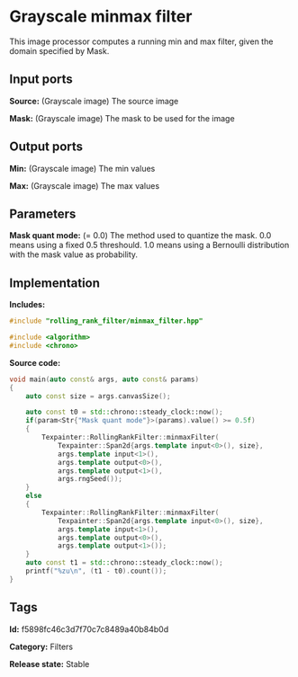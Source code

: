 # Grayscale minmax filter

This image processor computes a running min and max filter, given the domain specified by Mask.

## Input ports

__Source:__ (Grayscale image) The source image

__Mask:__ (Grayscale image) The mask to be used for the image

## Output ports

__Min:__ (Grayscale image) The min values

__Max:__ (Grayscale image) The max values

## Parameters

__Mask quant mode:__ (= 0.0) The method used to quantize the mask. 0.0 means using a fixed 0.5 threshould. 1.0 means using a Bernoulli distribution with the mask value as probability.

## Implementation

__Includes:__

```c++
#include "rolling_rank_filter/minmax_filter.hpp"

#include <algorithm>
#include <chrono>
```

__Source code:__

```c++
void main(auto const& args, auto const& params)
{
	auto const size = args.canvasSize();

	auto const t0 = std::chrono::steady_clock::now();
	if(param<Str{"Mask quant mode"}>(params).value() >= 0.5f)
	{
		Texpainter::RollingRankFilter::minmaxFilter(
		    Texpainter::Span2d{args.template input<0>(), size},
		    args.template input<1>(),
		    args.template output<0>(),
		    args.template output<1>(),
		    args.rngSeed());
	}
	else
	{
		Texpainter::RollingRankFilter::minmaxFilter(
		    Texpainter::Span2d{args.template input<0>(), size},
		    args.template input<1>(),
		    args.template output<0>(),
		    args.template output<1>());
	}
	auto const t1 = std::chrono::steady_clock::now();
	printf("%zu\n", (t1 - t0).count());
}
```

## Tags

__Id:__ f5898fc46c3d7f70c7c8489a40b84b0d

__Category:__ Filters

__Release state:__ Stable